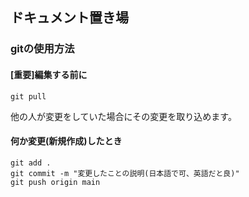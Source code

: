 ## ドキュメント置き場

### gitの使用方法
#### [重要]編集する前に
```
git pull
```
他の人が変更をしていた場合にその変更を取り込めます。

#### 何か変更(新規作成)したとき
```
git add .
git commit -m "変更したことの説明(日本語で可、英語だと良)"
git push origin main
```
